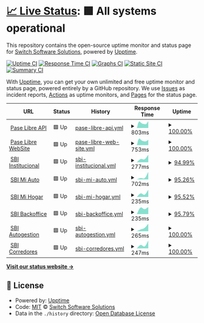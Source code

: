# [📈 Live Status](https://switch-software-solutions.github.io/status-page): <!--live status--> **🟩 All systems operational**

This repository contains the open-source uptime monitor and status page for [Switch Software Solutions](https://switchsoftware.us), powered by [Upptime](https://github.com/upptime/upptime).

[![Uptime CI](https://github.com/switch-software-solutions/status-page/workflows/Uptime%20CI/badge.svg)](https://github.com/switch-software-solutions/status-page/actions?query=workflow%3A%22Uptime+CI%22)
[![Response Time CI](https://github.com/switch-software-solutions/status-page/workflows/Response%20Time%20CI/badge.svg)](https://github.com/switch-software-solutions/status-page/actions?query=workflow%3A%22Response+Time+CI%22)
[![Graphs CI](https://github.com/switch-software-solutions/status-page/workflows/Graphs%20CI/badge.svg)](https://github.com/switch-software-solutions/status-page/actions?query=workflow%3A%22Graphs+CI%22)
[![Static Site CI](https://github.com/switch-software-solutions/status-page/workflows/Static%20Site%20CI/badge.svg)](https://github.com/switch-software-solutions/status-page/actions?query=workflow%3A%22Static+Site+CI%22)
[![Summary CI](https://github.com/switch-software-solutions/status-page/workflows/Summary%20CI/badge.svg)](https://github.com/switch-software-solutions/status-page/actions?query=workflow%3A%22Summary+CI%22)

With [Upptime](https://upptime.js.org), you can get your own unlimited and free uptime monitor and status page, powered entirely by a GitHub repository. We use [Issues](https://github.com/switch-software-solutions/status-page/issues) as incident reports, [Actions](https://github.com/switch-software-solutions/status-page/actions) as uptime monitors, and [Pages](https://switch-software-solutions.github.io/status-page) for the status page.

<!--start: status pages-->
<!-- This summary is generated by Upptime (https://github.com/upptime/upptime) -->
<!-- Do not edit this manually, your changes will be overwritten -->
<!-- prettier-ignore -->
| URL | Status | History | Response Time | Uptime |
| --- | ------ | ------- | ------------- | ------ |
| <img alt="" src="https://favicons.githubusercontent.com/api.paselibre.uy" height="13"> [Pase Libre API](https://api.paselibre.uy/api/health/liveness) | 🟩 Up | [pase-libre-api.yml](https://github.com/Switch-Software-Solutions/status-page/commits/HEAD/history/pase-libre-api.yml) | <details><summary><img alt="Response time graph" src="./graphs/pase-libre-api/response-time-week.png" height="20"> 803ms</summary><br><a href="https://switch-software-solutions.github.io/status-page/history/pase-libre-api"><img alt="Response time 803" src="https://img.shields.io/endpoint?url=https%3A%2F%2Fraw.githubusercontent.com%2FSwitch-Software-Solutions%2Fstatus-page%2FHEAD%2Fapi%2Fpase-libre-api%2Fresponse-time.json"></a><br><a href="https://switch-software-solutions.github.io/status-page/history/pase-libre-api"><img alt="24-hour response time 803" src="https://img.shields.io/endpoint?url=https%3A%2F%2Fraw.githubusercontent.com%2FSwitch-Software-Solutions%2Fstatus-page%2FHEAD%2Fapi%2Fpase-libre-api%2Fresponse-time-day.json"></a><br><a href="https://switch-software-solutions.github.io/status-page/history/pase-libre-api"><img alt="7-day response time 803" src="https://img.shields.io/endpoint?url=https%3A%2F%2Fraw.githubusercontent.com%2FSwitch-Software-Solutions%2Fstatus-page%2FHEAD%2Fapi%2Fpase-libre-api%2Fresponse-time-week.json"></a><br><a href="https://switch-software-solutions.github.io/status-page/history/pase-libre-api"><img alt="30-day response time 803" src="https://img.shields.io/endpoint?url=https%3A%2F%2Fraw.githubusercontent.com%2FSwitch-Software-Solutions%2Fstatus-page%2FHEAD%2Fapi%2Fpase-libre-api%2Fresponse-time-month.json"></a><br><a href="https://switch-software-solutions.github.io/status-page/history/pase-libre-api"><img alt="1-year response time 803" src="https://img.shields.io/endpoint?url=https%3A%2F%2Fraw.githubusercontent.com%2FSwitch-Software-Solutions%2Fstatus-page%2FHEAD%2Fapi%2Fpase-libre-api%2Fresponse-time-year.json"></a></details> | <details><summary><a href="https://switch-software-solutions.github.io/status-page/history/pase-libre-api">100.00%</a></summary><a href="https://switch-software-solutions.github.io/status-page/history/pase-libre-api"><img alt="All-time uptime 100.00%" src="https://img.shields.io/endpoint?url=https%3A%2F%2Fraw.githubusercontent.com%2FSwitch-Software-Solutions%2Fstatus-page%2FHEAD%2Fapi%2Fpase-libre-api%2Fuptime.json"></a><br><a href="https://switch-software-solutions.github.io/status-page/history/pase-libre-api"><img alt="24-hour uptime 100.00%" src="https://img.shields.io/endpoint?url=https%3A%2F%2Fraw.githubusercontent.com%2FSwitch-Software-Solutions%2Fstatus-page%2FHEAD%2Fapi%2Fpase-libre-api%2Fuptime-day.json"></a><br><a href="https://switch-software-solutions.github.io/status-page/history/pase-libre-api"><img alt="7-day uptime 100.00%" src="https://img.shields.io/endpoint?url=https%3A%2F%2Fraw.githubusercontent.com%2FSwitch-Software-Solutions%2Fstatus-page%2FHEAD%2Fapi%2Fpase-libre-api%2Fuptime-week.json"></a><br><a href="https://switch-software-solutions.github.io/status-page/history/pase-libre-api"><img alt="30-day uptime 100.00%" src="https://img.shields.io/endpoint?url=https%3A%2F%2Fraw.githubusercontent.com%2FSwitch-Software-Solutions%2Fstatus-page%2FHEAD%2Fapi%2Fpase-libre-api%2Fuptime-month.json"></a><br><a href="https://switch-software-solutions.github.io/status-page/history/pase-libre-api"><img alt="1-year uptime 100.00%" src="https://img.shields.io/endpoint?url=https%3A%2F%2Fraw.githubusercontent.com%2FSwitch-Software-Solutions%2Fstatus-page%2FHEAD%2Fapi%2Fpase-libre-api%2Fuptime-year.json"></a></details>
| <img alt="" src="https://favicons.githubusercontent.com/paselibre.uy" height="13"> [Pase Libre WebSite](https://paselibre.uy) | 🟩 Up | [pase-libre-web-site.yml](https://github.com/Switch-Software-Solutions/status-page/commits/HEAD/history/pase-libre-web-site.yml) | <details><summary><img alt="Response time graph" src="./graphs/pase-libre-web-site/response-time-week.png" height="20"> 753ms</summary><br><a href="https://switch-software-solutions.github.io/status-page/history/pase-libre-web-site"><img alt="Response time 753" src="https://img.shields.io/endpoint?url=https%3A%2F%2Fraw.githubusercontent.com%2FSwitch-Software-Solutions%2Fstatus-page%2FHEAD%2Fapi%2Fpase-libre-web-site%2Fresponse-time.json"></a><br><a href="https://switch-software-solutions.github.io/status-page/history/pase-libre-web-site"><img alt="24-hour response time 753" src="https://img.shields.io/endpoint?url=https%3A%2F%2Fraw.githubusercontent.com%2FSwitch-Software-Solutions%2Fstatus-page%2FHEAD%2Fapi%2Fpase-libre-web-site%2Fresponse-time-day.json"></a><br><a href="https://switch-software-solutions.github.io/status-page/history/pase-libre-web-site"><img alt="7-day response time 753" src="https://img.shields.io/endpoint?url=https%3A%2F%2Fraw.githubusercontent.com%2FSwitch-Software-Solutions%2Fstatus-page%2FHEAD%2Fapi%2Fpase-libre-web-site%2Fresponse-time-week.json"></a><br><a href="https://switch-software-solutions.github.io/status-page/history/pase-libre-web-site"><img alt="30-day response time 753" src="https://img.shields.io/endpoint?url=https%3A%2F%2Fraw.githubusercontent.com%2FSwitch-Software-Solutions%2Fstatus-page%2FHEAD%2Fapi%2Fpase-libre-web-site%2Fresponse-time-month.json"></a><br><a href="https://switch-software-solutions.github.io/status-page/history/pase-libre-web-site"><img alt="1-year response time 753" src="https://img.shields.io/endpoint?url=https%3A%2F%2Fraw.githubusercontent.com%2FSwitch-Software-Solutions%2Fstatus-page%2FHEAD%2Fapi%2Fpase-libre-web-site%2Fresponse-time-year.json"></a></details> | <details><summary><a href="https://switch-software-solutions.github.io/status-page/history/pase-libre-web-site">100.00%</a></summary><a href="https://switch-software-solutions.github.io/status-page/history/pase-libre-web-site"><img alt="All-time uptime 100.00%" src="https://img.shields.io/endpoint?url=https%3A%2F%2Fraw.githubusercontent.com%2FSwitch-Software-Solutions%2Fstatus-page%2FHEAD%2Fapi%2Fpase-libre-web-site%2Fuptime.json"></a><br><a href="https://switch-software-solutions.github.io/status-page/history/pase-libre-web-site"><img alt="24-hour uptime 100.00%" src="https://img.shields.io/endpoint?url=https%3A%2F%2Fraw.githubusercontent.com%2FSwitch-Software-Solutions%2Fstatus-page%2FHEAD%2Fapi%2Fpase-libre-web-site%2Fuptime-day.json"></a><br><a href="https://switch-software-solutions.github.io/status-page/history/pase-libre-web-site"><img alt="7-day uptime 100.00%" src="https://img.shields.io/endpoint?url=https%3A%2F%2Fraw.githubusercontent.com%2FSwitch-Software-Solutions%2Fstatus-page%2FHEAD%2Fapi%2Fpase-libre-web-site%2Fuptime-week.json"></a><br><a href="https://switch-software-solutions.github.io/status-page/history/pase-libre-web-site"><img alt="30-day uptime 100.00%" src="https://img.shields.io/endpoint?url=https%3A%2F%2Fraw.githubusercontent.com%2FSwitch-Software-Solutions%2Fstatus-page%2FHEAD%2Fapi%2Fpase-libre-web-site%2Fuptime-month.json"></a><br><a href="https://switch-software-solutions.github.io/status-page/history/pase-libre-web-site"><img alt="1-year uptime 100.00%" src="https://img.shields.io/endpoint?url=https%3A%2F%2Fraw.githubusercontent.com%2FSwitch-Software-Solutions%2Fstatus-page%2FHEAD%2Fapi%2Fpase-libre-web-site%2Fuptime-year.json"></a></details>
| <img alt="" src="https://favicons.githubusercontent.com/sbi.uy" height="13"> [SBI Institucional](https://sbi.uy) | 🟩 Up | [sbi-institucional.yml](https://github.com/Switch-Software-Solutions/status-page/commits/HEAD/history/sbi-institucional.yml) | <details><summary><img alt="Response time graph" src="./graphs/sbi-institucional/response-time-week.png" height="20"> 277ms</summary><br><a href="https://switch-software-solutions.github.io/status-page/history/sbi-institucional"><img alt="Response time 277" src="https://img.shields.io/endpoint?url=https%3A%2F%2Fraw.githubusercontent.com%2FSwitch-Software-Solutions%2Fstatus-page%2FHEAD%2Fapi%2Fsbi-institucional%2Fresponse-time.json"></a><br><a href="https://switch-software-solutions.github.io/status-page/history/sbi-institucional"><img alt="24-hour response time 277" src="https://img.shields.io/endpoint?url=https%3A%2F%2Fraw.githubusercontent.com%2FSwitch-Software-Solutions%2Fstatus-page%2FHEAD%2Fapi%2Fsbi-institucional%2Fresponse-time-day.json"></a><br><a href="https://switch-software-solutions.github.io/status-page/history/sbi-institucional"><img alt="7-day response time 277" src="https://img.shields.io/endpoint?url=https%3A%2F%2Fraw.githubusercontent.com%2FSwitch-Software-Solutions%2Fstatus-page%2FHEAD%2Fapi%2Fsbi-institucional%2Fresponse-time-week.json"></a><br><a href="https://switch-software-solutions.github.io/status-page/history/sbi-institucional"><img alt="30-day response time 277" src="https://img.shields.io/endpoint?url=https%3A%2F%2Fraw.githubusercontent.com%2FSwitch-Software-Solutions%2Fstatus-page%2FHEAD%2Fapi%2Fsbi-institucional%2Fresponse-time-month.json"></a><br><a href="https://switch-software-solutions.github.io/status-page/history/sbi-institucional"><img alt="1-year response time 277" src="https://img.shields.io/endpoint?url=https%3A%2F%2Fraw.githubusercontent.com%2FSwitch-Software-Solutions%2Fstatus-page%2FHEAD%2Fapi%2Fsbi-institucional%2Fresponse-time-year.json"></a></details> | <details><summary><a href="https://switch-software-solutions.github.io/status-page/history/sbi-institucional">94.99%</a></summary><a href="https://switch-software-solutions.github.io/status-page/history/sbi-institucional"><img alt="All-time uptime 94.99%" src="https://img.shields.io/endpoint?url=https%3A%2F%2Fraw.githubusercontent.com%2FSwitch-Software-Solutions%2Fstatus-page%2FHEAD%2Fapi%2Fsbi-institucional%2Fuptime.json"></a><br><a href="https://switch-software-solutions.github.io/status-page/history/sbi-institucional"><img alt="24-hour uptime 94.99%" src="https://img.shields.io/endpoint?url=https%3A%2F%2Fraw.githubusercontent.com%2FSwitch-Software-Solutions%2Fstatus-page%2FHEAD%2Fapi%2Fsbi-institucional%2Fuptime-day.json"></a><br><a href="https://switch-software-solutions.github.io/status-page/history/sbi-institucional"><img alt="7-day uptime 94.99%" src="https://img.shields.io/endpoint?url=https%3A%2F%2Fraw.githubusercontent.com%2FSwitch-Software-Solutions%2Fstatus-page%2FHEAD%2Fapi%2Fsbi-institucional%2Fuptime-week.json"></a><br><a href="https://switch-software-solutions.github.io/status-page/history/sbi-institucional"><img alt="30-day uptime 94.99%" src="https://img.shields.io/endpoint?url=https%3A%2F%2Fraw.githubusercontent.com%2FSwitch-Software-Solutions%2Fstatus-page%2FHEAD%2Fapi%2Fsbi-institucional%2Fuptime-month.json"></a><br><a href="https://switch-software-solutions.github.io/status-page/history/sbi-institucional"><img alt="1-year uptime 94.99%" src="https://img.shields.io/endpoint?url=https%3A%2F%2Fraw.githubusercontent.com%2FSwitch-Software-Solutions%2Fstatus-page%2FHEAD%2Fapi%2Fsbi-institucional%2Fuptime-year.json"></a></details>
| <img alt="" src="https://favicons.githubusercontent.com/miauto.sbi.uy" height="13"> [SBI Mi Auto](https://miauto.sbi.uy) | 🟩 Up | [sbi-mi-auto.yml](https://github.com/Switch-Software-Solutions/status-page/commits/HEAD/history/sbi-mi-auto.yml) | <details><summary><img alt="Response time graph" src="./graphs/sbi-mi-auto/response-time-week.png" height="20"> 702ms</summary><br><a href="https://switch-software-solutions.github.io/status-page/history/sbi-mi-auto"><img alt="Response time 702" src="https://img.shields.io/endpoint?url=https%3A%2F%2Fraw.githubusercontent.com%2FSwitch-Software-Solutions%2Fstatus-page%2FHEAD%2Fapi%2Fsbi-mi-auto%2Fresponse-time.json"></a><br><a href="https://switch-software-solutions.github.io/status-page/history/sbi-mi-auto"><img alt="24-hour response time 702" src="https://img.shields.io/endpoint?url=https%3A%2F%2Fraw.githubusercontent.com%2FSwitch-Software-Solutions%2Fstatus-page%2FHEAD%2Fapi%2Fsbi-mi-auto%2Fresponse-time-day.json"></a><br><a href="https://switch-software-solutions.github.io/status-page/history/sbi-mi-auto"><img alt="7-day response time 702" src="https://img.shields.io/endpoint?url=https%3A%2F%2Fraw.githubusercontent.com%2FSwitch-Software-Solutions%2Fstatus-page%2FHEAD%2Fapi%2Fsbi-mi-auto%2Fresponse-time-week.json"></a><br><a href="https://switch-software-solutions.github.io/status-page/history/sbi-mi-auto"><img alt="30-day response time 702" src="https://img.shields.io/endpoint?url=https%3A%2F%2Fraw.githubusercontent.com%2FSwitch-Software-Solutions%2Fstatus-page%2FHEAD%2Fapi%2Fsbi-mi-auto%2Fresponse-time-month.json"></a><br><a href="https://switch-software-solutions.github.io/status-page/history/sbi-mi-auto"><img alt="1-year response time 702" src="https://img.shields.io/endpoint?url=https%3A%2F%2Fraw.githubusercontent.com%2FSwitch-Software-Solutions%2Fstatus-page%2FHEAD%2Fapi%2Fsbi-mi-auto%2Fresponse-time-year.json"></a></details> | <details><summary><a href="https://switch-software-solutions.github.io/status-page/history/sbi-mi-auto">95.26%</a></summary><a href="https://switch-software-solutions.github.io/status-page/history/sbi-mi-auto"><img alt="All-time uptime 95.26%" src="https://img.shields.io/endpoint?url=https%3A%2F%2Fraw.githubusercontent.com%2FSwitch-Software-Solutions%2Fstatus-page%2FHEAD%2Fapi%2Fsbi-mi-auto%2Fuptime.json"></a><br><a href="https://switch-software-solutions.github.io/status-page/history/sbi-mi-auto"><img alt="24-hour uptime 95.26%" src="https://img.shields.io/endpoint?url=https%3A%2F%2Fraw.githubusercontent.com%2FSwitch-Software-Solutions%2Fstatus-page%2FHEAD%2Fapi%2Fsbi-mi-auto%2Fuptime-day.json"></a><br><a href="https://switch-software-solutions.github.io/status-page/history/sbi-mi-auto"><img alt="7-day uptime 95.26%" src="https://img.shields.io/endpoint?url=https%3A%2F%2Fraw.githubusercontent.com%2FSwitch-Software-Solutions%2Fstatus-page%2FHEAD%2Fapi%2Fsbi-mi-auto%2Fuptime-week.json"></a><br><a href="https://switch-software-solutions.github.io/status-page/history/sbi-mi-auto"><img alt="30-day uptime 95.26%" src="https://img.shields.io/endpoint?url=https%3A%2F%2Fraw.githubusercontent.com%2FSwitch-Software-Solutions%2Fstatus-page%2FHEAD%2Fapi%2Fsbi-mi-auto%2Fuptime-month.json"></a><br><a href="https://switch-software-solutions.github.io/status-page/history/sbi-mi-auto"><img alt="1-year uptime 95.26%" src="https://img.shields.io/endpoint?url=https%3A%2F%2Fraw.githubusercontent.com%2FSwitch-Software-Solutions%2Fstatus-page%2FHEAD%2Fapi%2Fsbi-mi-auto%2Fuptime-year.json"></a></details>
| <img alt="" src="https://favicons.githubusercontent.com/mihogar.sbi.uy" height="13"> [SBI Mi Hogar](https://mihogar.sbi.uy) | 🟩 Up | [sbi-mi-hogar.yml](https://github.com/Switch-Software-Solutions/status-page/commits/HEAD/history/sbi-mi-hogar.yml) | <details><summary><img alt="Response time graph" src="./graphs/sbi-mi-hogar/response-time-week.png" height="20"> 235ms</summary><br><a href="https://switch-software-solutions.github.io/status-page/history/sbi-mi-hogar"><img alt="Response time 235" src="https://img.shields.io/endpoint?url=https%3A%2F%2Fraw.githubusercontent.com%2FSwitch-Software-Solutions%2Fstatus-page%2FHEAD%2Fapi%2Fsbi-mi-hogar%2Fresponse-time.json"></a><br><a href="https://switch-software-solutions.github.io/status-page/history/sbi-mi-hogar"><img alt="24-hour response time 235" src="https://img.shields.io/endpoint?url=https%3A%2F%2Fraw.githubusercontent.com%2FSwitch-Software-Solutions%2Fstatus-page%2FHEAD%2Fapi%2Fsbi-mi-hogar%2Fresponse-time-day.json"></a><br><a href="https://switch-software-solutions.github.io/status-page/history/sbi-mi-hogar"><img alt="7-day response time 235" src="https://img.shields.io/endpoint?url=https%3A%2F%2Fraw.githubusercontent.com%2FSwitch-Software-Solutions%2Fstatus-page%2FHEAD%2Fapi%2Fsbi-mi-hogar%2Fresponse-time-week.json"></a><br><a href="https://switch-software-solutions.github.io/status-page/history/sbi-mi-hogar"><img alt="30-day response time 235" src="https://img.shields.io/endpoint?url=https%3A%2F%2Fraw.githubusercontent.com%2FSwitch-Software-Solutions%2Fstatus-page%2FHEAD%2Fapi%2Fsbi-mi-hogar%2Fresponse-time-month.json"></a><br><a href="https://switch-software-solutions.github.io/status-page/history/sbi-mi-hogar"><img alt="1-year response time 235" src="https://img.shields.io/endpoint?url=https%3A%2F%2Fraw.githubusercontent.com%2FSwitch-Software-Solutions%2Fstatus-page%2FHEAD%2Fapi%2Fsbi-mi-hogar%2Fresponse-time-year.json"></a></details> | <details><summary><a href="https://switch-software-solutions.github.io/status-page/history/sbi-mi-hogar">95.52%</a></summary><a href="https://switch-software-solutions.github.io/status-page/history/sbi-mi-hogar"><img alt="All-time uptime 95.52%" src="https://img.shields.io/endpoint?url=https%3A%2F%2Fraw.githubusercontent.com%2FSwitch-Software-Solutions%2Fstatus-page%2FHEAD%2Fapi%2Fsbi-mi-hogar%2Fuptime.json"></a><br><a href="https://switch-software-solutions.github.io/status-page/history/sbi-mi-hogar"><img alt="24-hour uptime 95.52%" src="https://img.shields.io/endpoint?url=https%3A%2F%2Fraw.githubusercontent.com%2FSwitch-Software-Solutions%2Fstatus-page%2FHEAD%2Fapi%2Fsbi-mi-hogar%2Fuptime-day.json"></a><br><a href="https://switch-software-solutions.github.io/status-page/history/sbi-mi-hogar"><img alt="7-day uptime 95.52%" src="https://img.shields.io/endpoint?url=https%3A%2F%2Fraw.githubusercontent.com%2FSwitch-Software-Solutions%2Fstatus-page%2FHEAD%2Fapi%2Fsbi-mi-hogar%2Fuptime-week.json"></a><br><a href="https://switch-software-solutions.github.io/status-page/history/sbi-mi-hogar"><img alt="30-day uptime 95.52%" src="https://img.shields.io/endpoint?url=https%3A%2F%2Fraw.githubusercontent.com%2FSwitch-Software-Solutions%2Fstatus-page%2FHEAD%2Fapi%2Fsbi-mi-hogar%2Fuptime-month.json"></a><br><a href="https://switch-software-solutions.github.io/status-page/history/sbi-mi-hogar"><img alt="1-year uptime 95.52%" src="https://img.shields.io/endpoint?url=https%3A%2F%2Fraw.githubusercontent.com%2FSwitch-Software-Solutions%2Fstatus-page%2FHEAD%2Fapi%2Fsbi-mi-hogar%2Fuptime-year.json"></a></details>
| <img alt="" src="https://favicons.githubusercontent.com/back.sbi.uy" height="13"> [SBI Backoffice](https://back.sbi.uy) | 🟩 Up | [sbi-backoffice.yml](https://github.com/Switch-Software-Solutions/status-page/commits/HEAD/history/sbi-backoffice.yml) | <details><summary><img alt="Response time graph" src="./graphs/sbi-backoffice/response-time-week.png" height="20"> 235ms</summary><br><a href="https://switch-software-solutions.github.io/status-page/history/sbi-backoffice"><img alt="Response time 235" src="https://img.shields.io/endpoint?url=https%3A%2F%2Fraw.githubusercontent.com%2FSwitch-Software-Solutions%2Fstatus-page%2FHEAD%2Fapi%2Fsbi-backoffice%2Fresponse-time.json"></a><br><a href="https://switch-software-solutions.github.io/status-page/history/sbi-backoffice"><img alt="24-hour response time 235" src="https://img.shields.io/endpoint?url=https%3A%2F%2Fraw.githubusercontent.com%2FSwitch-Software-Solutions%2Fstatus-page%2FHEAD%2Fapi%2Fsbi-backoffice%2Fresponse-time-day.json"></a><br><a href="https://switch-software-solutions.github.io/status-page/history/sbi-backoffice"><img alt="7-day response time 235" src="https://img.shields.io/endpoint?url=https%3A%2F%2Fraw.githubusercontent.com%2FSwitch-Software-Solutions%2Fstatus-page%2FHEAD%2Fapi%2Fsbi-backoffice%2Fresponse-time-week.json"></a><br><a href="https://switch-software-solutions.github.io/status-page/history/sbi-backoffice"><img alt="30-day response time 235" src="https://img.shields.io/endpoint?url=https%3A%2F%2Fraw.githubusercontent.com%2FSwitch-Software-Solutions%2Fstatus-page%2FHEAD%2Fapi%2Fsbi-backoffice%2Fresponse-time-month.json"></a><br><a href="https://switch-software-solutions.github.io/status-page/history/sbi-backoffice"><img alt="1-year response time 235" src="https://img.shields.io/endpoint?url=https%3A%2F%2Fraw.githubusercontent.com%2FSwitch-Software-Solutions%2Fstatus-page%2FHEAD%2Fapi%2Fsbi-backoffice%2Fresponse-time-year.json"></a></details> | <details><summary><a href="https://switch-software-solutions.github.io/status-page/history/sbi-backoffice">95.79%</a></summary><a href="https://switch-software-solutions.github.io/status-page/history/sbi-backoffice"><img alt="All-time uptime 95.79%" src="https://img.shields.io/endpoint?url=https%3A%2F%2Fraw.githubusercontent.com%2FSwitch-Software-Solutions%2Fstatus-page%2FHEAD%2Fapi%2Fsbi-backoffice%2Fuptime.json"></a><br><a href="https://switch-software-solutions.github.io/status-page/history/sbi-backoffice"><img alt="24-hour uptime 95.79%" src="https://img.shields.io/endpoint?url=https%3A%2F%2Fraw.githubusercontent.com%2FSwitch-Software-Solutions%2Fstatus-page%2FHEAD%2Fapi%2Fsbi-backoffice%2Fuptime-day.json"></a><br><a href="https://switch-software-solutions.github.io/status-page/history/sbi-backoffice"><img alt="7-day uptime 95.79%" src="https://img.shields.io/endpoint?url=https%3A%2F%2Fraw.githubusercontent.com%2FSwitch-Software-Solutions%2Fstatus-page%2FHEAD%2Fapi%2Fsbi-backoffice%2Fuptime-week.json"></a><br><a href="https://switch-software-solutions.github.io/status-page/history/sbi-backoffice"><img alt="30-day uptime 95.79%" src="https://img.shields.io/endpoint?url=https%3A%2F%2Fraw.githubusercontent.com%2FSwitch-Software-Solutions%2Fstatus-page%2FHEAD%2Fapi%2Fsbi-backoffice%2Fuptime-month.json"></a><br><a href="https://switch-software-solutions.github.io/status-page/history/sbi-backoffice"><img alt="1-year uptime 95.79%" src="https://img.shields.io/endpoint?url=https%3A%2F%2Fraw.githubusercontent.com%2FSwitch-Software-Solutions%2Fstatus-page%2FHEAD%2Fapi%2Fsbi-backoffice%2Fuptime-year.json"></a></details>
| <img alt="" src="https://favicons.githubusercontent.com/autogestion.sbi.uy" height="13"> [SBI Autogestion](https://autogestion.sbi.uy) | 🟩 Up | [sbi-autogestion.yml](https://github.com/Switch-Software-Solutions/status-page/commits/HEAD/history/sbi-autogestion.yml) | <details><summary><img alt="Response time graph" src="./graphs/sbi-autogestion/response-time-week.png" height="20"> 265ms</summary><br><a href="https://switch-software-solutions.github.io/status-page/history/sbi-autogestion"><img alt="Response time 265" src="https://img.shields.io/endpoint?url=https%3A%2F%2Fraw.githubusercontent.com%2FSwitch-Software-Solutions%2Fstatus-page%2FHEAD%2Fapi%2Fsbi-autogestion%2Fresponse-time.json"></a><br><a href="https://switch-software-solutions.github.io/status-page/history/sbi-autogestion"><img alt="24-hour response time 265" src="https://img.shields.io/endpoint?url=https%3A%2F%2Fraw.githubusercontent.com%2FSwitch-Software-Solutions%2Fstatus-page%2FHEAD%2Fapi%2Fsbi-autogestion%2Fresponse-time-day.json"></a><br><a href="https://switch-software-solutions.github.io/status-page/history/sbi-autogestion"><img alt="7-day response time 265" src="https://img.shields.io/endpoint?url=https%3A%2F%2Fraw.githubusercontent.com%2FSwitch-Software-Solutions%2Fstatus-page%2FHEAD%2Fapi%2Fsbi-autogestion%2Fresponse-time-week.json"></a><br><a href="https://switch-software-solutions.github.io/status-page/history/sbi-autogestion"><img alt="30-day response time 265" src="https://img.shields.io/endpoint?url=https%3A%2F%2Fraw.githubusercontent.com%2FSwitch-Software-Solutions%2Fstatus-page%2FHEAD%2Fapi%2Fsbi-autogestion%2Fresponse-time-month.json"></a><br><a href="https://switch-software-solutions.github.io/status-page/history/sbi-autogestion"><img alt="1-year response time 265" src="https://img.shields.io/endpoint?url=https%3A%2F%2Fraw.githubusercontent.com%2FSwitch-Software-Solutions%2Fstatus-page%2FHEAD%2Fapi%2Fsbi-autogestion%2Fresponse-time-year.json"></a></details> | <details><summary><a href="https://switch-software-solutions.github.io/status-page/history/sbi-autogestion">100.00%</a></summary><a href="https://switch-software-solutions.github.io/status-page/history/sbi-autogestion"><img alt="All-time uptime 100.00%" src="https://img.shields.io/endpoint?url=https%3A%2F%2Fraw.githubusercontent.com%2FSwitch-Software-Solutions%2Fstatus-page%2FHEAD%2Fapi%2Fsbi-autogestion%2Fuptime.json"></a><br><a href="https://switch-software-solutions.github.io/status-page/history/sbi-autogestion"><img alt="24-hour uptime 100.00%" src="https://img.shields.io/endpoint?url=https%3A%2F%2Fraw.githubusercontent.com%2FSwitch-Software-Solutions%2Fstatus-page%2FHEAD%2Fapi%2Fsbi-autogestion%2Fuptime-day.json"></a><br><a href="https://switch-software-solutions.github.io/status-page/history/sbi-autogestion"><img alt="7-day uptime 100.00%" src="https://img.shields.io/endpoint?url=https%3A%2F%2Fraw.githubusercontent.com%2FSwitch-Software-Solutions%2Fstatus-page%2FHEAD%2Fapi%2Fsbi-autogestion%2Fuptime-week.json"></a><br><a href="https://switch-software-solutions.github.io/status-page/history/sbi-autogestion"><img alt="30-day uptime 100.00%" src="https://img.shields.io/endpoint?url=https%3A%2F%2Fraw.githubusercontent.com%2FSwitch-Software-Solutions%2Fstatus-page%2FHEAD%2Fapi%2Fsbi-autogestion%2Fuptime-month.json"></a><br><a href="https://switch-software-solutions.github.io/status-page/history/sbi-autogestion"><img alt="1-year uptime 100.00%" src="https://img.shields.io/endpoint?url=https%3A%2F%2Fraw.githubusercontent.com%2FSwitch-Software-Solutions%2Fstatus-page%2FHEAD%2Fapi%2Fsbi-autogestion%2Fuptime-year.json"></a></details>
| <img alt="" src="https://favicons.githubusercontent.com/corredores.sbi.uy" height="13"> [SBI Corredores](https://corredores.sbi.uy) | 🟩 Up | [sbi-corredores.yml](https://github.com/Switch-Software-Solutions/status-page/commits/HEAD/history/sbi-corredores.yml) | <details><summary><img alt="Response time graph" src="./graphs/sbi-corredores/response-time-week.png" height="20"> 247ms</summary><br><a href="https://switch-software-solutions.github.io/status-page/history/sbi-corredores"><img alt="Response time 247" src="https://img.shields.io/endpoint?url=https%3A%2F%2Fraw.githubusercontent.com%2FSwitch-Software-Solutions%2Fstatus-page%2FHEAD%2Fapi%2Fsbi-corredores%2Fresponse-time.json"></a><br><a href="https://switch-software-solutions.github.io/status-page/history/sbi-corredores"><img alt="24-hour response time 247" src="https://img.shields.io/endpoint?url=https%3A%2F%2Fraw.githubusercontent.com%2FSwitch-Software-Solutions%2Fstatus-page%2FHEAD%2Fapi%2Fsbi-corredores%2Fresponse-time-day.json"></a><br><a href="https://switch-software-solutions.github.io/status-page/history/sbi-corredores"><img alt="7-day response time 247" src="https://img.shields.io/endpoint?url=https%3A%2F%2Fraw.githubusercontent.com%2FSwitch-Software-Solutions%2Fstatus-page%2FHEAD%2Fapi%2Fsbi-corredores%2Fresponse-time-week.json"></a><br><a href="https://switch-software-solutions.github.io/status-page/history/sbi-corredores"><img alt="30-day response time 247" src="https://img.shields.io/endpoint?url=https%3A%2F%2Fraw.githubusercontent.com%2FSwitch-Software-Solutions%2Fstatus-page%2FHEAD%2Fapi%2Fsbi-corredores%2Fresponse-time-month.json"></a><br><a href="https://switch-software-solutions.github.io/status-page/history/sbi-corredores"><img alt="1-year response time 247" src="https://img.shields.io/endpoint?url=https%3A%2F%2Fraw.githubusercontent.com%2FSwitch-Software-Solutions%2Fstatus-page%2FHEAD%2Fapi%2Fsbi-corredores%2Fresponse-time-year.json"></a></details> | <details><summary><a href="https://switch-software-solutions.github.io/status-page/history/sbi-corredores">100.00%</a></summary><a href="https://switch-software-solutions.github.io/status-page/history/sbi-corredores"><img alt="All-time uptime 100.00%" src="https://img.shields.io/endpoint?url=https%3A%2F%2Fraw.githubusercontent.com%2FSwitch-Software-Solutions%2Fstatus-page%2FHEAD%2Fapi%2Fsbi-corredores%2Fuptime.json"></a><br><a href="https://switch-software-solutions.github.io/status-page/history/sbi-corredores"><img alt="24-hour uptime 100.00%" src="https://img.shields.io/endpoint?url=https%3A%2F%2Fraw.githubusercontent.com%2FSwitch-Software-Solutions%2Fstatus-page%2FHEAD%2Fapi%2Fsbi-corredores%2Fuptime-day.json"></a><br><a href="https://switch-software-solutions.github.io/status-page/history/sbi-corredores"><img alt="7-day uptime 100.00%" src="https://img.shields.io/endpoint?url=https%3A%2F%2Fraw.githubusercontent.com%2FSwitch-Software-Solutions%2Fstatus-page%2FHEAD%2Fapi%2Fsbi-corredores%2Fuptime-week.json"></a><br><a href="https://switch-software-solutions.github.io/status-page/history/sbi-corredores"><img alt="30-day uptime 100.00%" src="https://img.shields.io/endpoint?url=https%3A%2F%2Fraw.githubusercontent.com%2FSwitch-Software-Solutions%2Fstatus-page%2FHEAD%2Fapi%2Fsbi-corredores%2Fuptime-month.json"></a><br><a href="https://switch-software-solutions.github.io/status-page/history/sbi-corredores"><img alt="1-year uptime 100.00%" src="https://img.shields.io/endpoint?url=https%3A%2F%2Fraw.githubusercontent.com%2FSwitch-Software-Solutions%2Fstatus-page%2FHEAD%2Fapi%2Fsbi-corredores%2Fuptime-year.json"></a></details>

<!--end: status pages-->

[**Visit our status website →**](https://switch-software-solutions.github.io/status-page)

## 📄 License

- Powered by: [Upptime](https://github.com/upptime/upptime)
- Code: [MIT](./LICENSE) © [Switch Software Solutions](https://switchsoftware.us)
- Data in the `./history` directory: [Open Database License](https://opendatacommons.org/licenses/odbl/1-0/)
